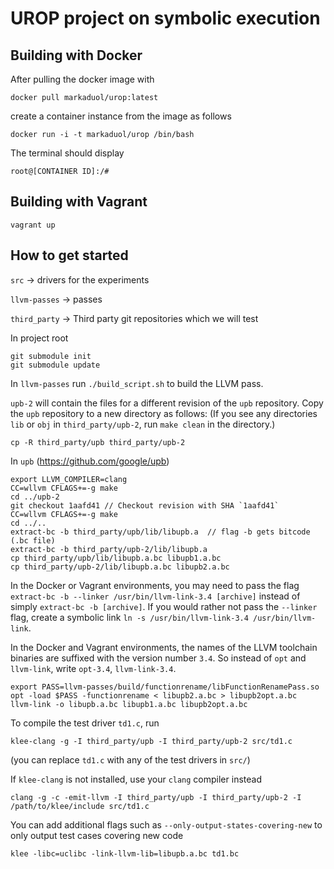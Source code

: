 # UROP project on symbolic execution

## Building with Docker

After pulling the docker image with

`docker pull markaduol/urop:latest`

create a container instance from the image as follows

`docker run -i -t markaduol/urop /bin/bash`

The terminal should display

`root@[CONTAINER ID]:/#`

## Building with Vagrant

`vagrant up`

## How to get started

`src` -> drivers for the experiments

`llvm-passes` -> passes

`third_party` -> Third party git repositories which we will test

In project root

  ```
  git submodule init
  git submodule update
  ```

In `llvm-passes` run `./build_script.sh` to build the LLVM pass.

`upb-2` will contain the files for a different revision of the `upb` repository. Copy the `upb` repository to a new directory as follows: (If you see any directories `lib` or `obj` in `third_party/upb-2`, run `make clean` in the directory.)

```
cp -R third_party/upb third_party/upb-2
```

In `upb` (https://github.com/google/upb)

  ```
  export LLVM_COMPILER=clang
  CC=wllvm CFLAGS+=-g make
  cd ../upb-2
  git checkout 1aafd41 // Checkout revision with SHA `1aafd41`
  CC=wllvm CFLAGS+=-g make
  cd ../..
  extract-bc -b third_party/upb/lib/libupb.a  // flag -b gets bitcode (.bc file)
  extract-bc -b third_party/upb-2/lib/libupb.a
  cp third_party/upb/lib/libupb.a.bc libupb1.a.bc
  cp third_party/upb-2/lib/libupb.a.bc libupb2.a.bc
```

In the Docker or Vagrant environments, you may need to pass the flag `extract-bc -b --linker /usr/bin/llvm-link-3.4 [archive]` instead of simply `extract-bc -b [archive]`. If you would rather not pass the `--linker` flag, create a symbolic link `ln -s /usr/bin/llvm-link-3.4 /usr/bin/llvm-link`.

In the Docker and Vagrant environments, the names of the LLVM toolchain binaries are suffixed with the version number `3.4`. So instead of `opt` and `llvm-link`, write `opt-3.4`, `llvm-link-3.4`.

  ```
  export PASS=llvm-passes/build/functionrename/libFunctionRenamePass.so
  opt -load $PASS -functionrename < libupb2.a.bc > libupb2opt.a.bc
  llvm-link -o libupb.a.bc libupb1.a.bc libupb2opt.a.bc
  ```

To compile the test driver `td1.c`, run
  ```
  klee-clang -g -I third_party/upb -I third_party/upb-2 src/td1.c
  ```
(you can replace `td1.c` with any of the test drivers in `src/`)

If `klee-clang` is not installed, use your `clang` compiler instead
  ```
  clang -g -c -emit-llvm -I third_party/upb -I third_party/upb-2 -I /path/to/klee/include src/td1.c
  ```
  
You can add additional flags such as `--only-output-states-covering-new` to only output test cases covering new code
  ```
  klee -libc=uclibc -link-llvm-lib=libupb.a.bc td1.bc
  ```
